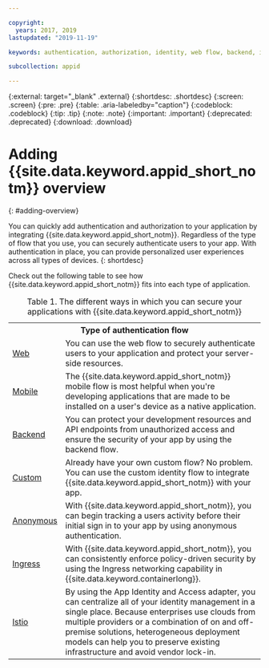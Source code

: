 ```yaml
---

copyright:
  years: 2017, 2019
lastupdated: "2019-11-19"

keywords: authentication, authorization, identity, web flow, backend, identity management, anonymous auth, custom flow, mobile, app to app, kubernetes, ingress, istio, app security,

subcollection: appid

---
```


{:external: target="_blank" .external}
{:shortdesc: .shortdesc}
{:screen: .screen}
{:pre: .pre}
{:table: .aria-labeledby="caption"}
{:codeblock: .codeblock}
{:tip: .tip}
{:note: .note}
{:important: .important}
{:deprecated: .deprecated}
{:download: .download}


# Adding {{site.data.keyword.appid_short_notm}} overview
{: #adding-overview}


You can quickly add authentication and authorization to your application by integrating {{site.data.keyword.appid_short_notm}}. Regardless of the type of flow that you use, you can securely authenticate users to your app. With authentication in place, you can provide personalized user experiences across all types of devices.
{: shortdesc}


Check out the following table to see how {{site.data.keyword.appid_short_notm}} fits into each type of application.

<table>
    <caption>Table 1. The different ways in which you can secure your applications with {{site.data.keyword.appid_short_notm}}</caption>
    <tr>
        <th colspan=2>Type of authentication flow</th>
    </tr>
    <tr>
        <td><a href="/docs/services/appid?topic=appid-web-apps" target="_blank">Web </a></td>
        <td>You can use the web flow to securely authenticate users to your application and protect your server-side resources.</td>
    </tr>
    <tr>
        <td><a href="/docs/services/appid?topic=appid-mobile-apps" target="_blank">Mobile </a></td>
        <td>The {{site.data.keyword.appid_short_notm}} mobile flow is most helpful when you're developing applications that are made to be installed on a user's device as a native application.</td>
    </tr>
    <tr>
        <td><a href="/docs/services/appid?topic=appid-backend" target="_blank">Backend </a></td>
        <td>You can protect your development resources and API endpoints from unauthorized access and ensure the security of your app by using the backend flow.</td>
    </tr>
    <tr>
        <td><a href="/docs/services/appid?topic=appid-custom-auth" target="_blank">Custom </a></td>
        <td>Already have your own custom flow? No problem. You can use the custom identity flow to integrate {{site.data.keyword.appid_short_notm}}  with your app.</td>
    </tr>
    <tr>
        <td><a href="/docs/services/appid?topic=appid-anonymous" target="_blank">Anonymous </a></td>
        <td>With {{site.data.keyword.appid_short_notm}}, you can begin tracking a users activity before their initial sign in to your app by using anonymous authentication.</td>
    </tr>
    <tr>
        <td><a href="/docs/services/appid?topic=appid-kube-auth" target="_blank">Ingress </a></td>
        <td>With {{site.data.keyword.appid_short_notm}}, you can consistently enforce policy-driven security by using the Ingress networking capability in {{site.data.keyword.containerlong}}.</td>
    </tr>
    <tr>
        <td><a href="/docs/services/appid?topic=appid-istio-adapter" target="_blank">Istio </a></td>
        <td>By using the App Identity and Access adapter, you can centralize all of your identity management in a single place. Because enterprises use clouds from multiple providers or a combination of on and off-premise solutions, heterogeneous deployment models can help you to preserve existing infrastructure and avoid vendor lock-in.</td>
    </tr>
</table>
